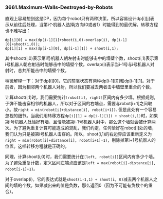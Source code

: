 ### 3661.Maximum-Walls-Destroyed-by-Robots

直观上容易想到这是DP，因为每个robot只有两种决策，所以容易设计dp[i][j]表示从前往后处理，当第i个机器人选择j方向(0或者1）时能得到的最优解。转移方程也不难写出：
```
dp[i][0] = max(dp[i-1][1]+shoot(i,0)-overlap(i), dp[i-1][0]+shoot(i,0));            
dp[i][1] = max(dp[i-1][0], dp[i-1][1]) + shoot(i,1);
```
其中shoot(i,0)表示第i号机器人朝左射击时能够击中的墙壁个数，shoot(i,1)表示第i号机器人朝右射击时能够击中的墙壁个数。overlap(i)表示当i-1号与i号机器人对射时，总共所能击中的墙壁个数。

稍微解释一下：对于dp[i][0]，它的前驱状态有两种dp[i-1][0]和dp[i-1][1]。对于前者，因为相邻两个机器人对射，所以我们要减去两者击中墙壁里重合的个数。

计算shoot(i,1)时，我们需要统计```[robot[i], right]```区间内有多少墙。根据规则，子弹不能击穿相邻的机器人，所以对于区间的右端点，需要与robot[i+1]之间取小。故`right = min(robot[i]+distance[i], robot[i+1])`. 但是此处有一个容易忽视的细节。当我们用转移方程`dp[i][1] = dp[i-1][1]) + shoot(i,1)`时，如果第i号机器人处恰好有墙，且恰能被第i-1号机器人射中，那么这个墙就会被计算两次。为了避免重复计算可能造成的混乱，我们约定，任何恰好在robot[i]处的墙，我们认为只是被第i号机器人击穿的。所以，shoot(i,1)的右边界应该重新定义为`right = min(robot[i]+distance[i], robot[i+1]-1)`，剔除掉第i+1号机器人的位置。这样转移方程就是正确的。

同理，计算shoot(i,0)时，我们需要统计在```[left, robot[i]]```区间内有多少个墙。为了避免重复计数，定义区间左端点应该是`left = max(robot[i]-distance[i], robot[i-1]+1)`。

对于overlap(i)，它的表达式就是`shoot(i-1,1) + shoot(i, 0)`减去两个机器人之间的墙的个数。如果减出来的值是负数，那么返回0（因为不可能有负数个的重合）。

